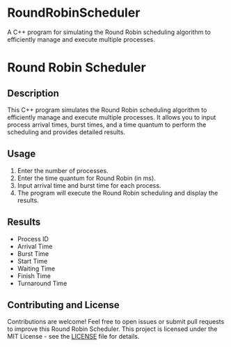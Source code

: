 # RoundRobinScheduler
A C++ program for simulating the Round Robin scheduling algorithm to efficiently manage and execute multiple processes.

# Round Robin Scheduler

## Description

This C++ program simulates the Round Robin scheduling algorithm to efficiently manage and execute multiple processes. It allows you to input process arrival times, burst times, and a time quantum to perform the scheduling and provides detailed results.

## Usage

1. Enter the number of processes.
2. Enter the time quantum for Round Robin (in ms).
3. Input arrival time and burst time for each process.
4. The program will execute the Round Robin scheduling and display the results.

## Results

- Process ID
- Arrival Time
- Burst Time
- Start Time
- Waiting Time
- Finish Time
- Turnaround Time

## Contributing and License

Contributions are welcome! Feel free to open issues or submit pull requests to improve this Round Robin Scheduler. This project is licensed under the MIT License - see the [LICENSE](LICENSE) file for details.
